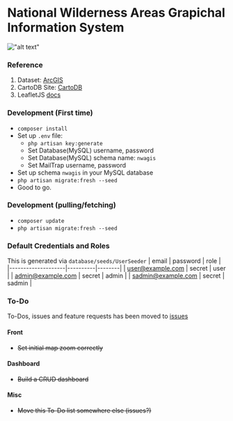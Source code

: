 # National Wilderness Areas Grapichal Information System

!["alt text"](https://img.shields.io/circleci/build/github/sayyidyofa/nwa-gis-laravel?style=flat-square "CircleCI Build")

### Reference
1. Dataset: [ArcGIS](https://hub.arcgis.com/datasets/usfs::national-wilderness-areas)
2. CartoDB Site: [CartoDB](https://sayyidyofa.carto.com/builder/85da0184-1639-4f01-9f17-b268bac6da20/embed)
3. LeafletJS [docs](https://leafletjs.com/reference-1.6.0.html)

### Development (First time)
- `composer install`
- Set up `.env` file:
    - `php artisan key:generate`
    - Set Database(MySQL) username, password 
    - Set Database(MySQL) schema name: `nwagis`
    - Set MailTrap username, password
- Set up schema `nwagis` in your MySQL database
- `php artisan migrate:fresh --seed`
- Good to go.

### Development (pulling/fetching)
- `composer update`
- `php artisan migrate:fresh --seed`

### Default Credentials and Roles
This is generated via `database/seeds/UserSeeder`
| email              | password | role   |
|--------------------|----------|--------|
| user@example.com   | secret   | user   |
| admin@example.com  | secret   | admin  |
| sadmin@example.com | secret   | sadmin |

### To-Do
To-Dos, issues and feature requests has been moved to [issues](https://github.com/sayyidyofa/nwa-gis-laravel/issues)
#### Front
- ~~Set initial map zoom correctly~~
#### Dashboard
- ~~Build a CRUD dashboard~~
#### Misc
- ~~Move this To-Do list somewhere else (issues?)~~

